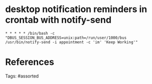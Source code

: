 # desktop notification reminders in crontab with notify-send
```
* * * * * /bin/bash -c "DBUS_SESSION_BUS_ADDRESS=unix:path=/run/user/1000/bus /usr/bin/notify-send -i appointment -c 'im' 'Keep Working'"
```

# References

Tags:
    #assorted

